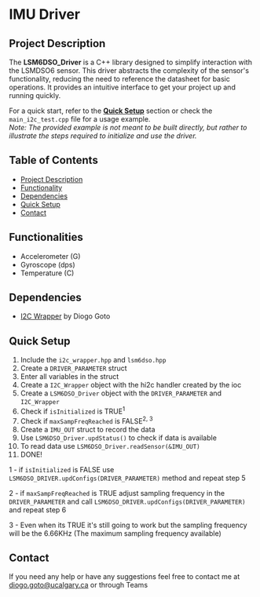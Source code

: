# IMU Driver

## Project Description

The **LSM6DSO_Driver** is a C++ library designed to simplify interaction with the LSMDSO6 sensor. This driver abstracts the complexity of the sensor's functionality, reducing the need to reference the datasheet for basic operations. It provides an intuitive interface to get your project up and running quickly.

For a quick start, refer to the **[Quick Setup](#quick-setup)** section or check the `main_i2c_test.cpp` file for a usage example.  
*Note: The provided example is not meant to be built directly, but rather to illustrate the steps required to initialize and use the driver.*


## Table of Contents
- [Project Description](#project-description)
- [Functionality](#functionality)
- [Dependencies](#dependencies)
- [Quick Setup](#quick-setup)
- [Contact](#contact)

## Functionalities
- Accelerometer (G)
- Gyroscope (dps)
- Temperature (C)

## Dependencies
- [I2C Wrapper](https://github.com/UCSOAR/CommunicationSystemsSubmodule/tree/Diogo/I2C) by Diogo Goto

## Quick Setup
1. Include the `i2c_wrapper.hpp` and `lsm6dso.hpp` 
2. Create a `DRIVER_PARAMETER` struct 
3. Enter all variables in the struct 
3. Create a `I2C_Wrapper` object with the hi2c handler created by the ioc
4. Create a `LSM6DSO_Driver` object with the `DRIVER_PARAMETER` and `I2C_Wrapper`
5. Check if `isInitialized` is TRUE<sup>1</sup>
6. Check if `maxSampFreqReached` is FALSE<sup>2, 3</sup> 
7. Create a `IMU_OUT` struct to record the data
8. Use `LSM6DSO_Driver.updStatus()` to check if data is available
9. To read data use `LSM6DSO_Driver.readSensor(&IMU_OUT)`
10. DONE!

1 - if `isInitialized` is FALSE use `LSM6DSO_DRIVER.updConfigs(DRIVER_PARAMETER)` method and repeat step 5 

2 - if `maxSampFreqReached` is TRUE adjust sampling frequency in the `DRIVER_PARAMETER` and call `LSM6DSO_DRIVER.updConfigs(DRIVER_PARAMETER)` and repeat step 6

3 - Even when its TRUE it's still going to work but the sampling frequency will be the 6.66KHz (The maximum sampling frequency available)
## Contact 
If you need any help or have any suggestions feel free to contact me at diogo.goto@ucalgary.ca or through Teams
